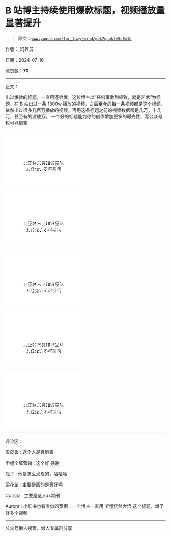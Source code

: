 # B 站博主持续使用爆款标题，视频播放量显著提升

> 原文：[`www.yuque.com/for_lazy/wind/gok7qnokfv5u8m1b`](https://www.yuque.com/for_lazy/wind/gok7qnokfv5u8m1b)

作者： 饲养员

日期：2024-07-16

点赞数：**70**

* * *

正文：

出过爆款的标题，一直用还会爆。这位博主以“任何事做到极致，就是艺术”为标题，在 B 站出过一条 1300w 播放的视频，之后至今的每一条视频都是这个标题，依然出过很多几百万播放的视频。再用这条标题之前的视频数据都是几万，十几万，甚至有的没破万。
一个好的标题能为你的创作增加更多的曝光性，写公众号也可以借鉴

![](img/e56e01b3e89a1db5e91c3f6c3b211a44.png "None")

![](img/67bdf85f3985bddafe70158081104da1.png "None")

![](img/8f7e29471d0fdc1d8d93b85f476e8fc9.png "None")

![](img/eddbbce78b12807d949dc88e4e2746eb.png "None")

![](img/9b491fdfe95f0628940899b3477b314f.png "None")

* * *

评论区：

皮皮鲁 : 这个人是真厉害

申姐全域营销 : 这个好 感谢

瓶子 : 他是怎么发现的，哈哈哈

梁花芷 : 主要是画的是真好啊

Cc.🇨🇳 : 主要是这人非常刑

Aurora : 小红书也有类似的案例：一个博主一直用 听懂恍然大悟 这个标题，爆了好多个视频

* * *

公众号懒人搜索，懒人专属群分享